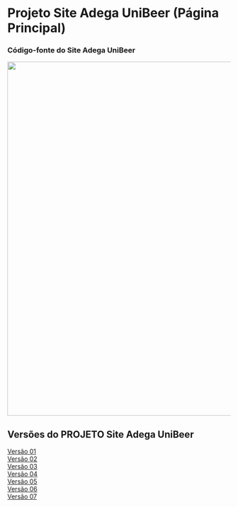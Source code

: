 # Projeto Site Adega UniBeer (Página Principal)
### Código-fonte do Site Adega UniBeer

<div align="center">
<img src="https://scontent.fcgh22-1.fna.fbcdn.net/v/t39.30808-6/311135244_1416509995539447_4991401465132922560_n.jpg?_nc_cat=105&ccb=1-7&_nc_sid=730e14&_nc_ohc=8ZJBKPYjWTAAX8AeKYY&_nc_ht=scontent.fcgh22-1.fna&oh=00_AT_dJDyI7QfAryJH9IdoKFoLsI6UauRNOOEPw5gCF8JQ4A&oe=635DEA5E" width="800px" />
</div>
</div>
	</div>
</div>

## Versões do PROJETO Site Adega UniBeer 
[Versão 01](https://github.com/caiorodrigues2804/PROJETO_SITE_Adega_UniBeer/tree/v_01) <br/>
[Versão 02](https://github.com/caiorodrigues2804/PROJETO_SITE_Adega_UniBeer/tree/v_02) <br/>
[Versão 03](https://github.com/caiorodrigues2804/PROJETO_SITE_Adega_UniBeer/tree/v_03) <br/>
[Versão 04](https://github.com/caiorodrigues2804/PROJETO_SITE_Adega_UniBeer/tree/v_04) <br/>
[Versão 05](https://github.com/caiorodrigues2804/PROJETO_SITE_Adega_UniBeer/tree/v_05) <br/>
[Versão 06](https://github.com/caiorodrigues2804/PROJETO_SITE_Adega_UniBeer/tree/v_06) <br/>
[Versão 07](https://github.com/caiorodrigues2804/PROJETO_SITE_Adega_UniBeer/tree/v_07)  





